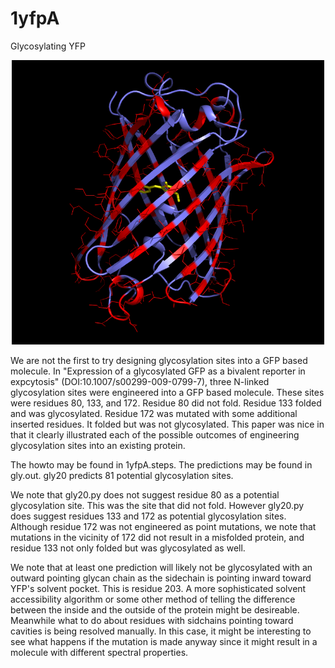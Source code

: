 # 1yfpA
Glycosylating YFP

<p align="center">
  <img src="1yfpA.png" width="500"/>
</p>

We are not the first to try designing glycosylation sites into a GFP based molecule. In "Expression of a glycosylated GFP as a bivalent reporter in expcytosis" (DOI:10.1007/s00299-009-0799-7), three N-linked glycosylation sites were engineered into a GFP based molecule. These sites were residues 80, 133, and 172. Residue 80 did not fold. Residue 133 folded and was glycosylated. Residue 172 was mutated with some additional inserted residues. It folded but was not glycosylated. This paper was nice in that it clearly illustrated each of the possible outcomes of engineering glycosylation sites into an existing protein.

The howto may be found in 1yfpA.steps. The predictions may be found in gly.out. gly20 predicts 81 potential glycosylation sites.

We note that gly20.py does not suggest residue 80 as a potential glycosylation site. This was the site that did not fold. However gly20.py does suggest residues 133 and 172 as potential glycosylation sites. Although residue 172 was not engineered as point mutations, we note that mutations in the vicinity of 172 did not result in a misfolded protein, and residue 133 not only folded but was glycosylated as well.

We note that at least one prediction will likely not be glycosylated with an outward pointing glycan chain as the sidechain is pointing inward toward YFP's solvent pocket. This is residue 203. A more sophisticated solvent accessibility algorithm or some other method of telling the difference between the inside and the outside of the protein might be desireable. Meanwhile what to do about residues with sidchains pointing toward cavities is being resolved manually. In this case, it might be interesting to see what happens if the mutation is made anyway since it might result in a molecule with different spectral properties.

